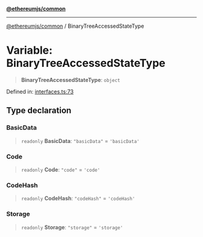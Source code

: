 [**@ethereumjs/common**](../README.md)

***

[@ethereumjs/common](../README.md) / BinaryTreeAccessedStateType

# Variable: BinaryTreeAccessedStateType

> **BinaryTreeAccessedStateType**: `object`

Defined in: [interfaces.ts:73](https://github.com/ethereumjs/ethereumjs-monorepo/blob/master/packages/common/src/interfaces.ts#L73)

## Type declaration

### BasicData

> `readonly` **BasicData**: `"basicData"` = `'basicData'`

### Code

> `readonly` **Code**: `"code"` = `'code'`

### CodeHash

> `readonly` **CodeHash**: `"codeHash"` = `'codeHash'`

### Storage

> `readonly` **Storage**: `"storage"` = `'storage'`
